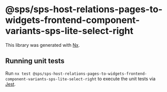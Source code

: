 # @sps/sps-host-relations-pages-to-widgets-frontend-component-variants-sps-lite-select-right

This library was generated with [Nx](https://nx.dev).

## Running unit tests

Run `nx test @sps/sps-host-relations-pages-to-widgets-frontend-component-variants-sps-lite-select-right` to execute the unit tests via [Jest](https://jestjs.io).

